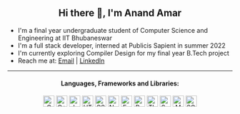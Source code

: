 <h2 align="center"> Hi there 👋, I'm Anand Amar </h2>

- I'm a final year undergraduate student of Computer Science and Engineering at IIT Bhubaneswar
- I'm a full stack developer, interned at Publicis Sapient in summer 2022
- I'm currently exploring Compiler Design for my final year B.Tech project
- Reach me at: [Email](mailto:theanand1310@gmail.com) | [LinkedIn](https://www.linkedin.com/in/anand-amar-9139141a8/)
---
<h4 align="center">Languages, Frameworks and Libraries:</h4>
<p align= "center">
  <img alt="C" src="https://img.shields.io/badge/-C-000?style=for-the-badge&logo=C" height="25">
  <img alt="C++" src="https://img.shields.io/badge/-C++-000?style=for-the-badge&logo=cplusplus" height="25">
  <img alt="Javascript" src="https://img.shields.io/badge/-Javascript-000?style=for-the-badge&logo=javascript" height="25">   
  <img alt="HTML" src="https://img.shields.io/badge/-Html-000?style=for-the-badge&logo=HTML5" height="25">  
  <img alt="CSS" src="https://img.shields.io/badge/-CSS-000?style=for-the-badge&logo=CSS3" height="25">    
  <img alt="Nodejs" src="https://img.shields.io/badge/-Node.js-000?style=for-the-badge&logo=Node.js" height="25">    
  <img alt="Express" src="https://img.shields.io/badge/-Express-000?style=for-the-badge&logo=Express" height="25"> 
  <img alt="ReactJS" src="https://img.shields.io/badge/-ReactJS-000?style=for-the-badge&logo=React" height="25">   
  <img alt="Three.js" src="https://img.shields.io/badge/-Three.js-000?style=for-the-badge&logo=Three.js" height="25">  
  <img alt="Socket.IO" src="https://img.shields.io/badge/-Socket.IO-000?style=for-the-badge&logo=Socket.io" height="25"> 
  <img alt="MongoDB" src="https://img.shields.io/badge/-MongoDB-000?style=for-the-badge&logo=MongoDB" height="25"> 
  <img alt="SQL" src="https://img.shields.io/badge/-SQL-000?style=for-the-badge&logo=MySQL" height="25"> 
</p>

<!--
**anand-2020/anand-2020** is a ✨ _special_ ✨ repository because its `README.md` (this file) appears on your GitHub profile.

Here are some ideas to get you started:

- 🔭 I’m currently working on ...
- 🌱 I’m currently learning ...
- 👯 I’m looking to collaborate on ...
- 🤔 I’m looking for help with ...
- 💬 Ask me about ...
- 📫 How to reach me: ...
- 😄 Pronouns: ...
- ⚡ Fun fact: ...
-->
